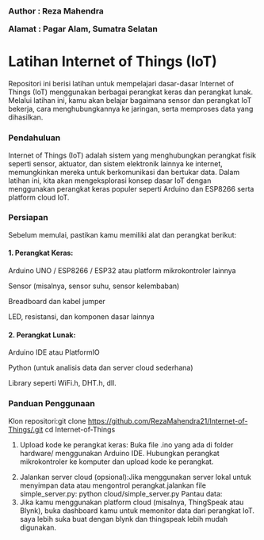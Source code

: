 <h3>
  <p>Author : Reza Mahendra</p>
  <p>Alamat : Pagar Alam, Sumatra Selatan</p>
</h3>

# Latihan Internet of Things (IoT)
Repositori ini berisi latihan untuk mempelajari dasar-dasar Internet of Things (IoT) menggunakan berbagai perangkat keras dan perangkat lunak. 
Melalui latihan ini, kamu akan belajar bagaimana sensor dan perangkat IoT bekerja, cara menghubungkannya ke jaringan, serta memproses data yang dihasilkan.

### Pendahuluan
Internet of Things (IoT) adalah sistem yang menghubungkan perangkat fisik seperti sensor, aktuator, dan sistem elektronik lainnya ke internet, 
memungkinkan mereka untuk berkomunikasi dan bertukar data. Dalam latihan ini, kita akan mengeksplorasi konsep dasar IoT dengan menggunakan 
perangkat keras populer seperti Arduino dan ESP8266 serta platform cloud IoT.

### Persiapan
Sebelum memulai, pastikan kamu memiliki alat dan perangkat berikut:
#### 1. Perangkat Keras:
Arduino UNO / ESP8266 / ESP32 atau platform mikrokontroler lainnya</p>
Sensor (misalnya, sensor suhu, sensor kelembaban)</p>
Breadboard dan kabel jumper</p>
LED, resistansi, dan komponen dasar lainnya</p>
#### 2. Perangkat Lunak:
Arduino IDE atau PlatformIO</p>
Python (untuk analisis data dan server cloud sederhana)</p>
Library seperti WiFi.h, DHT.h, dll.</p>

### Panduan Penggunaan
Klon repositori:git clone https://github.com/RezaMahendra21/Internet-of-Things/.git
cd Internet-of-Things 
1. Upload kode ke perangkat keras: Buka file .ino yang ada di folder hardware/ menggunakan Arduino IDE. Hubungkan perangkat mikrokontroler ke komputer dan upload kode ke perangkat.</p>
2. Jalankan server cloud (opsional):Jika menggunakan server lokal untuk menyimpan data atau mengontrol perangkat.jalankan file simple_server.py: python cloud/simple_server.py Pantau data:
3. Jika kamu menggunakan platform cloud (misalnya, ThingSpeak atau Blynk), buka dashboard kamu untuk memonitor data dari perangkat IoT. saya lebih suka buat dengan blynk dan thingspeak lebih mudah digunakan.
